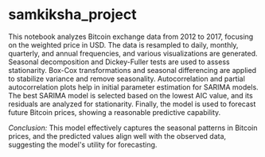 # samkiksha_project
This notebook analyzes Bitcoin exchange data from 2012 to 2017, focusing on the weighted price in USD. The data is resampled to daily, monthly, quarterly, and annual frequencies, and various visualizations are generated. Seasonal decomposition and Dickey-Fuller tests are used to assess stationarity. Box-Cox transformations and seasonal differencing are applied to stabilize variance and remove seasonality. Autocorrelation and partial autocorrelation plots help in initial parameter estimation for SARIMA models. The best SARIMA model is selected based on the lowest AIC value, and its residuals are analyzed for stationarity. Finally, the model is used to forecast future Bitcoin prices, showing a reasonable predictive capability.

*Conclusion:* This model effectively captures the seasonal patterns in Bitcoin prices, and the predicted values align well with the observed data, suggesting the model's utility for forecasting.
